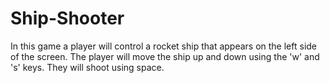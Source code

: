 # Ship-Shooter
In this game a player will control a rocket ship that appears on the left side of the screen. The player will move the ship up and down using the 'w' and 's' keys.
They will shoot using space. 
